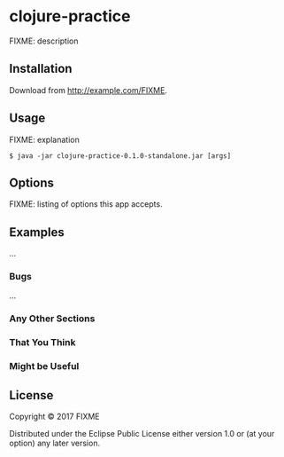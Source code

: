 # clojure-practice

FIXME: description

## Installation

Download from http://example.com/FIXME.

## Usage

FIXME: explanation

    $ java -jar clojure-practice-0.1.0-standalone.jar [args]

## Options

FIXME: listing of options this app accepts.

## Examples

...

### Bugs

...

### Any Other Sections
### That You Think
### Might be Useful

## License

Copyright © 2017 FIXME

Distributed under the Eclipse Public License either version 1.0 or (at
your option) any later version.
